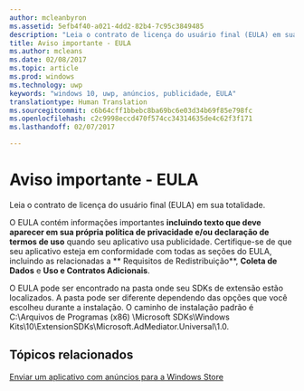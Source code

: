 ```yaml
---
author: mcleanbyron
ms.assetid: 5efb4f40-a021-4dd2-82b4-7c95c3849485
description: "Leia o contrato de licença do usuário final (EULA) em sua totalidade para obter informações importantes."
title: Aviso importante - EULA
ms.author: mcleans
ms.date: 02/08/2017
ms.topic: article
ms.prod: windows
ms.technology: uwp
keywords: "windows 10, uwp, anúncios, publicidade, EULA"
translationtype: Human Translation
ms.sourcegitcommit: c6b64cff1bbebc8ba69bc6e03d34b69f85e798fc
ms.openlocfilehash: c2c9998eccd470f574cc34314635de4c62f3f171
ms.lasthandoff: 02/07/2017

---
```


# <a name="important-notice---eula"></a>Aviso importante - EULA




Leia o contrato de licença do usuário final (EULA) em sua totalidade.

O EULA contém informações importantes **incluindo texto que deve aparecer em sua própria política de privacidade e/ou declaração de termos de uso** quando seu aplicativo usa publicidade. Certifique-se de que seu aplicativo esteja em conformidade com todas as seções do EULA, incluindo as relacionadas a ** Requisitos de Redistribuição**, **Coleta de Dados** e **Uso e Contratos Adicionais**.

O EULA pode ser encontrado na pasta onde seu SDKs de extensão estão localizados. A pasta pode ser diferente dependendo das opções que você escolheu durante a instalação. O caminho de instalação padrão é C:\\Arquivos de Programas (x86) \\Microsoft SDKs\\Windows Kits\\10\\ExtensionSDKs\\Microsoft.AdMediator.Universal\\1.0.

## <a name="related-topics"></a>Tópicos relacionados

[Enviar um aplicativo com anúncios para a Windows Store](submit-an-app-with-ads-to-the-windows-store.md)

 

 

